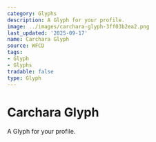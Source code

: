 ```yaml
---
category: Glyphs
description: A Glyph for your profile.
image: ../images/carchara-glyph-3ff03b2ea2.png
last_updated: '2025-09-17'
name: Carchara Glyph
source: WFCD
tags:
- Glyph
- Glyphs
tradable: false
type: Glyph
---
```


# Carchara Glyph

A Glyph for your profile.

